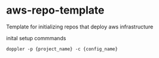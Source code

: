 # aws-repo-template
Template for initializing repos that deploy aws infrastructure

inital setup commmands
```
doppler -p {project_name} -c {config_name}
```
